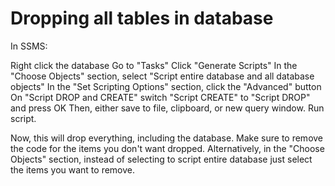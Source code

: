 # Dropping all tables in database

In SSMS:

Right click the database
Go to "Tasks"
Click "Generate Scripts"
In the "Choose Objects" section, select "Script entire database and all database objects"
In the "Set Scripting Options" section, click the "Advanced" button
On "Script DROP and CREATE" switch "Script CREATE" to "Script DROP" and press OK
Then, either save to file, clipboard, or new query window.
Run script.

Now, this will drop everything, including the database.
Make sure to remove the code for the items you don't want dropped. Alternatively, 
in the "Choose Objects" section, instead of selecting to script entire database just select the items you want to remove.
